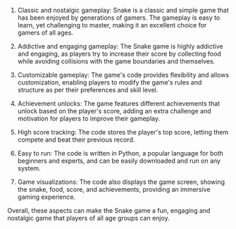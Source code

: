 1. Classic and nostalgic gameplay: Snake is a classic and simple game that has been enjoyed by generations of gamers. The gameplay is easy to learn, yet challenging to master, making it an excellent choice for gamers of all ages.

2. Addictive and engaging gameplay: The Snake game is highly addictive and engaging, as players try to increase their score by collecting food while avoiding collisions with the game boundaries and themselves.

3. Customizable gameplay: The game's code provides flexibility and allows customization, enabling players to modify the game's rules and structure as per their preferences and skill level.

4. Achievement unlocks: The game features different achievements that unlock based on the player's score, adding an extra challenge and motivation for players to improve their gameplay.

5. High score tracking: The code stores the player's top score, letting them compete and beat their previous record.

6. Easy to run: The code is written in Python, a popular language for both beginners and experts, and can be easily downloaded and run on any system.

7. Game visualizations: The code also displays the game screen, showing the snake, food, score, and achievements, providing an immersive gaming experience.

Overall, these aspects can make the Snake game a fun, engaging and nostalgic game that players of all age groups can enjoy.
